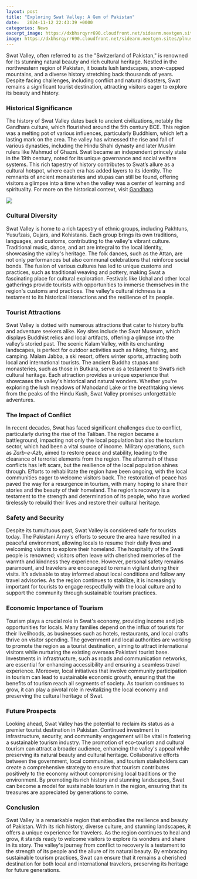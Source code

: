 ```yaml
---
layout: post
title: "Exploring Swat Valley: A Gem of Pakistan"
date:   2024-11-12 22:43:39 +0000
categories: News
excerpt_image: https://dxbhsrqyrr690.cloudfront.net/sidearm.nextgen.sites/plnusealions.com/images/responsive_2023/default_image.png
image: https://dxbhsrqyrr690.cloudfront.net/sidearm.nextgen.sites/plnusealions.com/images/responsive_2023/default_image.png
---
```


Swat Valley, often referred to as the "Switzerland of Pakistan," is renowned for its stunning natural beauty and rich cultural heritage. Nestled in the northwestern region of Pakistan, it boasts lush landscapes, snow-capped mountains, and a diverse history stretching back thousands of years. Despite facing challenges, including conflict and natural disasters, Swat remains a significant tourist destination, attracting visitors eager to explore its beauty and history.
### Historical Significance
The history of Swat Valley dates back to ancient civilizations, notably the Gandhara culture, which flourished around the 5th century BCE. This region was a melting pot of various influences, particularly Buddhism, which left a lasting mark on the area. The valley has witnessed the rise and fall of various dynasties, including the Hindu Shahi dynasty and later Muslim rulers like Mahmud of Ghazni. Swat became an independent princely state in the 19th century, noted for its unique governance and social welfare systems. This rich tapestry of history contributes to Swat’s allure as a cultural hotspot, where each era has added layers to its identity. The remnants of ancient monasteries and stupas can still be found, offering visitors a glimpse into a time when the valley was a center of learning and spirituality. For more on the historical context, visit [Gandhara](https://more.io.vn/en/Gandhara).

![](https://dxbhsrqyrr690.cloudfront.net/sidearm.nextgen.sites/plnusealions.com/images/responsive_2023/default_image.png)
### Cultural Diversity
Swat Valley is home to a rich tapestry of ethnic groups, including Pakhtuns, Yusufzais, Gujars, and Kohistanis. Each group brings its own traditions, languages, and customs, contributing to the valley's vibrant culture. Traditional music, dance, and art are integral to the local identity, showcasing the valley's heritage. The folk dances, such as the Attan, are not only performances but also communal celebrations that reinforce social bonds. The fusion of various cultures has led to unique customs and practices, such as traditional weaving and pottery, making Swat a fascinating place for cultural exploration. Festivals like Uchal and other local gatherings provide tourists with opportunities to immerse themselves in the region's customs and practices. The valley's cultural richness is a testament to its historical interactions and the resilience of its people.
### Tourist Attractions
Swat Valley is dotted with numerous attractions that cater to history buffs and adventure seekers alike. Key sites include the Swat Museum, which displays Buddhist relics and local artifacts, offering a glimpse into the valley’s storied past. The scenic Kalam Valley, with its enchanting landscapes, is perfect for outdoor activities such as hiking, fishing, and camping. Malam Jabba, a ski resort, offers winter sports, attracting both local and international tourists. The ancient Buddha stupas and monasteries, such as those in Butkara, serve as a testament to Swat’s rich cultural heritage. Each attraction provides a unique experience that showcases the valley's historical and natural wonders. Whether you're exploring the lush meadows of Mahodand Lake or the breathtaking views from the peaks of the Hindu Kush, Swat Valley promises unforgettable adventures.
### The Impact of Conflict
In recent decades, Swat has faced significant challenges due to conflict, particularly during the rise of the Taliban. The region became a battleground, impacting not only the local population but also the tourism sector, which had been a vital source of income. Military operations, such as *Zarb-e-Azb*, aimed to restore peace and stability, leading to the clearance of terrorist elements from the region. The aftermath of these conflicts has left scars, but the resilience of the local population shines through. Efforts to rehabilitate the region have been ongoing, with the local communities eager to welcome visitors back. The restoration of peace has paved the way for a resurgence in tourism, with many hoping to share their stories and the beauty of their homeland. The region’s recovery is a testament to the strength and determination of its people, who have worked tirelessly to rebuild their lives and restore their cultural heritage.
### Safety and Security
Despite its tumultuous past, Swat Valley is considered safe for tourists today. The Pakistani Army's efforts to secure the area have resulted in a peaceful environment, allowing locals to resume their daily lives and welcoming visitors to explore their homeland. The hospitality of the Swati people is renowned; visitors often leave with cherished memories of the warmth and kindness they experience. However, personal safety remains paramount, and travelers are encouraged to remain vigilant during their visits. It’s advisable to stay informed about local conditions and follow any travel advisories. As the region continues to stabilize, it is increasingly important for tourists to engage respectfully with the local culture and to support the community through sustainable tourism practices. 
### Economic Importance of Tourism
Tourism plays a crucial role in Swat's economy, providing income and job opportunities for locals. Many families depend on the influx of tourists for their livelihoods, as businesses such as hotels, restaurants, and local crafts thrive on visitor spending. The government and local authorities are working to promote the region as a tourist destination, aiming to attract international visitors while nurturing the existing overseas Pakistani tourist base. Investments in infrastructure, such as roads and communication networks, are essential for enhancing accessibility and ensuring a seamless travel experience. Moreover, local initiatives that involve community participation in tourism can lead to sustainable economic growth, ensuring that the benefits of tourism reach all segments of society. As tourism continues to grow, it can play a pivotal role in revitalizing the local economy and preserving the cultural heritage of Swat.
### Future Prospects
Looking ahead, Swat Valley has the potential to reclaim its status as a premier tourist destination in Pakistan. Continued investment in infrastructure, security, and community engagement will be vital in fostering a sustainable tourism industry. The promotion of eco-tourism and cultural tourism can attract a broader audience, enhancing the valley's appeal while preserving its natural beauty and cultural heritage. Collaborative efforts between the government, local communities, and tourism stakeholders can create a comprehensive strategy to ensure that tourism contributes positively to the economy without compromising local traditions or the environment. By promoting its rich history and stunning landscapes, Swat can become a model for sustainable tourism in the region, ensuring that its treasures are appreciated by generations to come.
### Conclusion
Swat Valley is a remarkable region that embodies the resilience and beauty of Pakistan. With its rich history, diverse culture, and stunning landscapes, it offers a unique experience for travelers. As the region continues to heal and grow, it stands ready to welcome visitors to explore its wonders and share in its story. The valley's journey from conflict to recovery is a testament to the strength of its people and the allure of its natural beauty. By embracing sustainable tourism practices, Swat can ensure that it remains a cherished destination for both local and international travelers, preserving its heritage for future generations.
